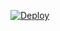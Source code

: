 [![Deploy](https://www.herokucdn.com/deploy/button.svg)](https://heroku.com/deploy?template=https://github.com/Anshvachhani99/EvaMaria)
